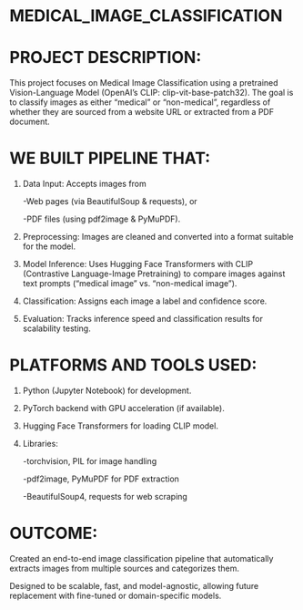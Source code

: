 # MEDICAL_IMAGE_CLASSIFICATION


# PROJECT DESCRIPTION:

   This project focuses on Medical Image Classification using a pretrained Vision-Language Model (OpenAI’s CLIP: clip-vit-base-patch32). The goal is to classify images as either “medical” or “non-medical”, regardless of whether they are     sourced from a website URL or extracted from a PDF document.


# WE BUILT PIPELINE THAT:

1. Data Input: Accepts images from
   
   -Web pages (via BeautifulSoup & requests), or
   
   -PDF files (using pdf2image & PyMuPDF).

2. Preprocessing: Images are cleaned and converted into a format suitable for the model.

3. Model Inference: Uses Hugging Face Transformers with CLIP (Contrastive Language-Image Pretraining) to compare images against text prompts (“medical image” vs. “non-medical image”).

4. Classification: Assigns each image a label and confidence score.

5. Evaluation: Tracks inference speed and classification results for scalability testing.


# PLATFORMS AND TOOLS USED:

1. Python (Jupyter Notebook) for development.

2. PyTorch backend with GPU acceleration (if available).

3. Hugging Face Transformers for loading CLIP model.

4. Libraries:
   
    -torchvision, PIL for image handling
  
    -pdf2image, PyMuPDF for PDF extraction
  
    -BeautifulSoup4, requests for web scraping


# OUTCOME:

Created an end-to-end image classification pipeline that automatically extracts images from multiple sources and categorizes them.

Designed to be scalable, fast, and model-agnostic, allowing future replacement with fine-tuned or domain-specific models.
